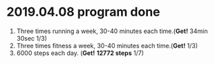 # 2019.04.08 program done


 
1. Three times running a week, 30-40 minutes each time.(**Get!** 34min 30sec 1/3)
2. Three times fitness a week, 30-40 minutes each time.(**Get!** 1/3)
3. 6000 steps each day. (**Get!** **12772 steps** 1/7)
